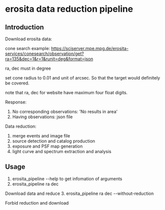 # erosita data reduction pipeline
## Introduction
Download erosita data:

cone search example: https://sciserver.mpe.mpg.de/erosita-services/conesearch/observation/get?ra=135&dec=1&r=1&runit=deg&format=json

ra, dec must in degree

set cone radius to 0.01 and unit of arcsec. So that the target would definitely be covered.

note that ra, dec for website have maximum four float digits.

Response:

1. No corresponding observations: 'No results in area'
2. Having observations: json file

Data reduction:
1. merge events and image file
2. source detection and catalog production
3. exposure and PSF map generation
4. light curve and spectrum extraction and analysis
## Usage
1. erosita_pipeline --help to get infomation of arguments
2. erosita_pipeline ra dec

Download data and reduce
3. erosita_pipeline ra dec --without-reduction

Forbid reduction and download 
